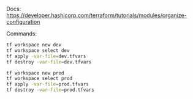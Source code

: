 Docs: https://developer.hashicorp.com/terraform/tutorials/modules/organize-configuration

Commands:
```bash
tf workspace new dev
tf workspace select dev
tf apply -var-file=dev.tfvars
tf destroy -var-file=dev.tfvars  

tf workspace new prod
tf workspace select prod
tf apply -var-file=prod.tfvars
tf destroy -var-file=prod.tfvars  
```